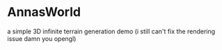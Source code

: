 # AnnasWorld
a simple 3D infinite terrain generation demo (i still can't fix the rendering issue damn you opengl)
